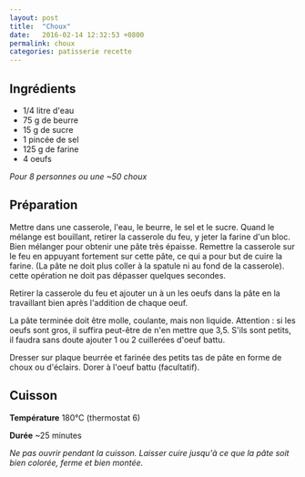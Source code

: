 ```yaml
---
layout: post
title:  "Choux"
date:   2016-02-14 12:32:53 +0800
permalink: choux
categories: patisserie recette
---
```

## Ingrédients

- 1/4 litre d'eau
- 75 g de beurre
- 15 g de sucre
- 1 pincée de sel
- 125 g de farine
- 4 oeufs

*Pour 8 personnes ou une ~50 choux*

## Préparation

Mettre dans une casserole, l'eau, le beurre, le sel et le sucre. Quand le mélange est bouillant, retirer la casserole du feu, y jeter la farine d'un bloc. Bien mélanger pour obtenir une pâte très épaisse. Remettre la casserole sur le feu en appuyant fortement sur cette pâte, ce qui a pour but de cuire la farine. (La pâte ne doit plus coller à la spatule ni au fond de la casserole). cette opération ne doit pas dépasser quelques secondes.

Retirer la casserole du feu et ajouter un à un les oeufs dans la pâte en la travaillant bien après l'addition de chaque oeuf.

La pâte terminée doit être molle, coulante, mais non liquide. Attention : si les oeufs sont gros, il suffira peut-être de n'en mettre que 3,5. S'ils sont petits, il faudra sans doute ajouter 1 ou 2 cuillerées d'oeuf battu.

Dresser sur plaque beurrée et farinée des petits tas de pâte en forme de choux ou d'éclairs. Dorer à l'oeuf battu (facultatif).

## Cuisson

**Température** 180°C (thermostat 6)

**Durée** ~25 minutes

*Ne pas ouvrir pendant la cuisson. Laisser cuire jusqu'à ce que la pâte soit bien colorée, ferme et bien montée.*